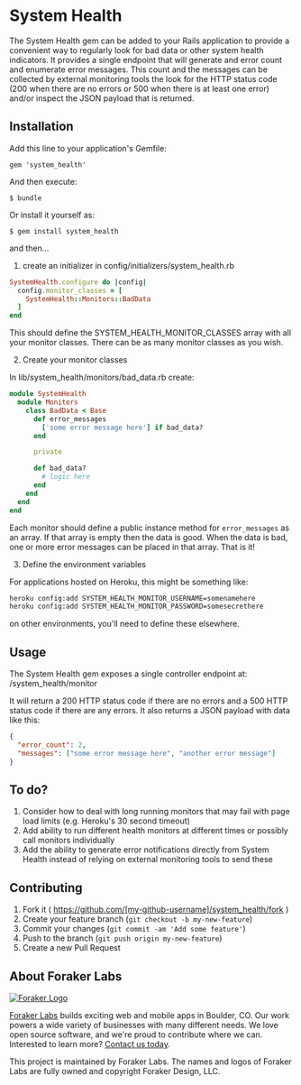 # System Health

The System Health gem can be added to your Rails application to provide
a convenient way to regularly look for bad data or other system health
indicators.  It provides a single endpoint that will generate and error
count and enumerate error messages.  This count and the messages can be
collected by external monitoring tools the look for the HTTP status code
(200 when there are no errors or 500 when there is at least one error)
and/or inspect the JSON payload that is returned.

## Installation

Add this line to your application's Gemfile:

    gem 'system_health'

And then execute:

    $ bundle

Or install it yourself as:

    $ gem install system_health

and then...

1. create an initializer in config/initializers/system_health.rb

  ```ruby
  SystemHealth.configure do |config|
    config.monitor_classes = [
      SystemHealth::Monitors::BadData
    ]
  end
  ```

  This should define the SYSTEM_HEALTH_MONITOR_CLASSES array with all
  your monitor classes.  There can be as many monitor classes as you wish.

2. Create your monitor classes

  In lib/system_health/monitors/bad_data.rb create:

  ```ruby
  module SystemHealth
    module Monitors
      class BadData < Base
        def error_messages
          ['some error message here'] if bad_data?
        end

        private

        def bad_data?
          # logic here
        end
      end
    end
  end
  ```

  Each monitor should define a public instance method for `error_messages`
  as an array.  If that array is empty then the data is good.  When the
  data is bad, one or more error messages can be placed in that array.
  That is it!

3. Define the environment variables

  For applications hosted on Heroku, this might be something like:

  ```bash
  heroku config:add SYSTEM_HEALTH_MONITOR_USERNAME=somenamehere
  heroku config:add SYSTEM_HEALTH_MONITOR_PASSWORD=somesecrethere
  ```

  on other environments, you'll need to define these elsewhere.

## Usage

The System Health gem exposes a single controller endpoint at:
/system_health/monitor

It will return a 200 HTTP status code if there are no errors and a 500
HTTP status code if there are any errors.  It also returns a JSON
payload with data like this:

```json
{
  "error_count": 2,
  "messages": ["some error message here", "another error message"]
}
```

## To do?

1. Consider how to deal with long running monitors that may fail with
   page load limits (e.g. Heroku's 30 second timeout)
2. Add ability to run different health monitors at different times or
   possibly call monitors individually
3. Add the ability to generate error notifications directly from System
   Health instead of relying on external monitoring tools to send these

## Contributing

1. Fork it ( https://github.com/[my-github-username]/system_health/fork )
2. Create your feature branch (`git checkout -b my-new-feature`)
3. Commit your changes (`git commit -am 'Add some feature'`)
4. Push to the branch (`git push origin my-new-feature`)
5. Create a new Pull Request

## About Foraker Labs

[![Foraker Logo](http://assets.foraker.com/attribution_logo.png)](https://www.foraker.com/)

[Foraker Labs](https://www.foraker.com/) builds exciting web and mobile apps in Boulder, CO. Our work powers a wide variety of businesses with many different needs. We love open source software, and we're proud to contribute where we can. Interested to learn more? [Contact us today](https://www.foraker.com/contact-us).

This project is maintained by Foraker Labs. The names and logos of Foraker Labs are fully owned and copyright Foraker Design, LLC.
